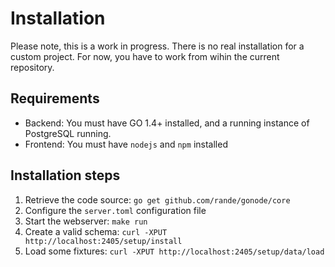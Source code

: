 Installation
============

Please note, this is a work in progress. There is no real installation for a custom project. For now, you have to work
from wihin the current repository.

Requirements
------------

- Backend: You must have GO 1.4+ installed, and a running instance of PostgreSQL running.
- Frontend: You must have ``nodejs`` and ``npm`` installed

Installation steps
------------------

1. Retrieve the code source: ``go get github.com/rande/gonode/core``
2. Configure the ``server.toml`` configuration file
3. Start the webserver: ``make run``
4. Create a valid schema: ``curl -XPUT http://localhost:2405/setup/install`` 
5. Load some fixtures: ``curl -XPUT http://localhost:2405/setup/data/load`` 
 